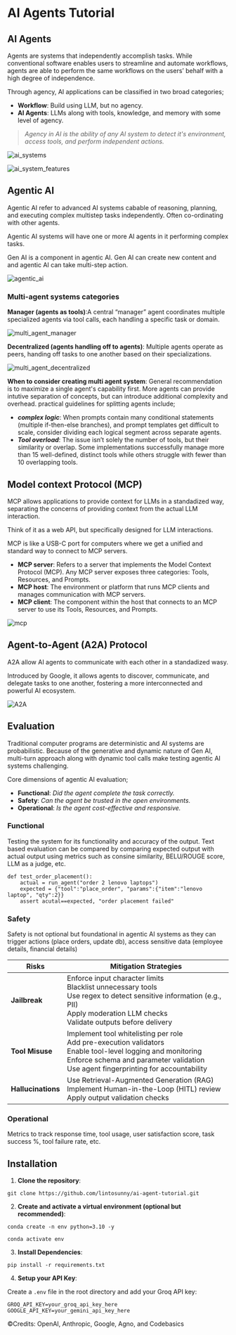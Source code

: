 # AI Agents Tutorial
## AI Agents
Agents are systems that independently accomplish tasks. While conventional software enables users to streamline and automate workflows, agents are able to perform the same workflows on the users’ behalf with a high degree of independence.

Through agency, AI applications can be classified in two broad categories;
* **Workflow**: Build using LLM, but no agency.
* **AI Agents**: LLMs along with tools, knowledge, and memory with some level of agency.

>*Agency in AI is the ability of any AI system to detect it's environment, access tools, and perform independent actions.*

![ai_systems](images/ai_systems.png)

![ai_system_features](images/ai_system_features.png)

## Agentic AI
Agentic AI refer to advanced AI systems cabable of reasoning, planning, and executing complex multistep tasks independently. Often co-ordinating with other agents.

Agentic AI systems will have one or more AI agents in it performing complex tasks.

Gen AI is a component in agentic AI. Gen AI can create new content and and agentic AI can take multi-step action.

![agentic_ai](images/agentic_ai.png)

### Multi-agent systems categories
**Manager (agents as tools)**:A central “manager” agent coordinates multiple specialized agents via tool calls, each handling a specific task or domain.

![multi_agent_manager](images/multi_agent_manager.png)

**Decentralized (agents handling off to agents)**: Multiple agents operate as peers, handing off tasks to one another based on their specializations.

![multi_agent_decentralized](images/multi_agent_decentralized.png)

**When to consider creating multi agent system**: General recommendation is to maximize a single agent's capability first. More agents can provide intutive separation of concepts, but can introduce additional complexity and overhead. practical guidelines for splitting agents include;
* ***complex logic***: When prompts contain many conditional statements (multiple if-then-else branches), and prompt templates get
difficult to scale, consider dividing each logical segment across separate agents.
* ***Tool overload***: The issue isn’t solely the number of tools, but their similarity or overlap. Some implementations successfully manage more than 15 well-defined, distinct tools while others struggle with fewer than 10 overlapping tools.

## Model context Protocol (MCP)
MCP allows applications to provide context for LLMs in a standadized way, separating the concerns of providing context from the actual LLM interaction.

Think of it as a web API, but specifically designed for LLM interactions.

MCP is like a USB-C port for computers where we get a unified and standard way to connect to MCP servers. 

* **MCP server**: Refers to a server that implements the Model Context Protocol (MCP). Any MCP server exposes three categories: Tools, Resources, and Prompts.
* **MCP host**: The environment or platform that runs MCP clients and manages communication with MCP servers.
* **MCP client**: The component within the host that connects to an MCP server to use its Tools, Resources, and Prompts.

![mcp](images/mcp.png)

## Agent-to-Agent (A2A) Protocol
A2A allow AI agents to communicate with each other in a standadized wasy.

Introduced by Google, it allows agents to discover, communicate, and delegate tasks to one another, fostering a more interconnected and powerful AI ecosystem.

![A2A](images/a2a.png)

## Evaluation
Traditional computer programs are deterministic and AI systems are probabilistic. Because of the generative and dynamic nature of Gen AI, multi-turn approach along with dynamic tool calls make testing agentic AI systems challenging.

Core dimensions of agentic AI evaluation;
* **Functional**: *Did the agent complete the task correctly.*
* **Safety**: *Can the agent be trusted in the open environments.*
* **Operational**: *Is the agent cost-effective and responsive.*

### Functional
Testing the system for its functionality and accuracy of the output. Text based evaluation can be compared by comparing expected output with actual output using metrics such as consine similarity, BELU/ROUGE score, LLM as a judge, etc.

```
def test_order_placement():
    actual = run_agent("order 2 lenovo laptops")
    expected = {"tool":"place_order", "params":{"item":"lenovo laptop", "qty":2}}
    assert acutal==expected, "order placement failed"
```
### Safety
Safety is not optional but foundational in agentic AI systems as they can trigger actions (place orders, update db), access sensitive data (employee details, financial details)

| Risks    | Mitigation Strategies |
|---------------|-----------------------|
| **Jailbreak** | Enforce input character limits<br>Blacklist unnecessary tools<br>Use regex to detect sensitive information (e.g., PII)<br>Apply moderation LLM checks<br>Validate outputs before delivery |
| **Tool Misuse** | Implement tool whitelisting per role<br>Add pre-execution validators<br>Enable tool-level logging and monitoring<br>Enforce schema and parameter validation<br>Use agent fingerprinting for accountability |
| **Hallucinations** | Use Retrieval-Augmented Generation (RAG)<br>Implement Human-in-the-Loop (HITL) review<br>Apply output validation checks |


### Operational
Metrics to track response time, tool usage, user satisfaction score, task success %, tool failure rate, etc.


## Installation

1. **Clone the repository**:

```
git clone https://github.com/lintosunny/ai-agent-tutorial.git
```

2. **Create and activate a virtual environment (optional but recommended)**:

```
conda create -n env python=3.10 -y
```

```
conda activate env
```

3. **Install Dependencies**:

```
pip install -r requirements.txt
```

4. **Setup your API Key**:

Create a ```.env``` file in the root directory and add your Groq API key:

```
GROQ_API_KEY=your_groq_api_key_here
GOOGLE_API_KEY=your_gemini_api_key_here
```


©️Credits: OpenAI, Anthropic, Google, Agno, and Codebasics